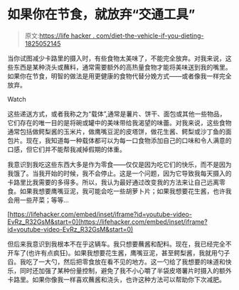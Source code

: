# 如果你在节食，就放弃“交通工具”

> 原文:[https://life hacker . com/diet-the-vehicle-if-you-dieting-1825052145](https://lifehacker.com/ditch-the-vehicle-if-youre-dieting-1825052145)

当你试图减少卡路里的摄入时，有些食物太美味了，不能完全放弃。对我来说，这些东西是某种浇头或蘸料，通常需要额外的高热量食物才能将美味送到我的嘴里。如果你在节食，明智的做法是用更健康的食物代替分娩方式——或者像我一样完全放弃。

Watch

这些递送方式，或者我称之为“载体”,通常是薯片、饼干、面包或其他一些物品，它们存在的唯一目的是将碗或罐中的美味带给我渴望的味蕾。对我来说，这些食物通常包括做鳄梨酱的玉米片，做鹰嘴豆泥的皮塔饼，做花生酱、鳄梨或沙丁鱼的面包片。现在，我知道每一种载体都可以为每一口食物添加自己的口味和令人满意的口感，但它们并不能帮我减掉假期的体重。

我意识到我吃这些东西大多是作为零食——仅仅是因为吃它们的快乐，而不是因为我饿了。当我开始的时候，我不会停止。这是一个问题，因为它导致我每天摄入的卡路里比我需要的多得多。所以，我认为最好通过改变我的方法来让自己远离零食。如果我想要鹰嘴豆泥，我可能会吃一些胡萝卜片；如果我想要花生酱，也许我会用一些芹菜；等等...

 [https://lifehacker.com/embed/inset/iframe?id=youtube-video-EvRz_R32GsM&start=0](https://lifehacker.com/embed/inset/iframe?id=youtube-video-EvRz_R32GsM&start=0) 

但后来我意识到我根本不在乎这辆车。我只想要蘸酱和配料。现在，我已经完全不开车了(也许有点疯狂)。如果我想要花生酱，鹰嘴豆泥，甚至鳄梨酱，我就用勺子舀。我吃了一大勺，然后把零食放在看不见的地方。这一勺给了我想要的味道和快乐，同时还加强了某种份量控制，避免了我不小心嚼了半袋皮塔薯片时摄入的额外卡路里。如果你像我一样喜欢蘸酱和浇头，也许这种方法可以帮助你下次减肥。